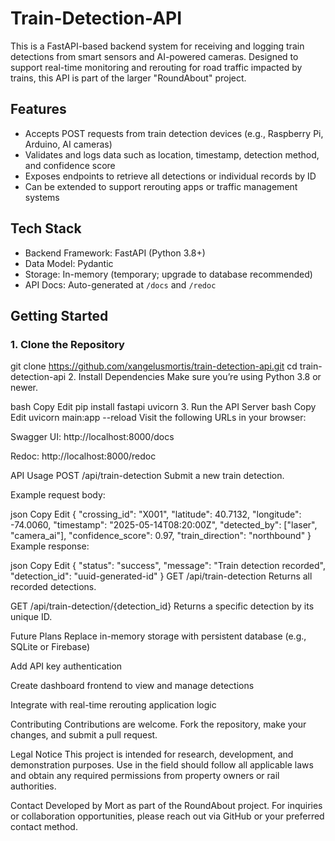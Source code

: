 # Train-Detection-API


This is a FastAPI-based backend system for receiving and logging train detections from smart sensors and AI-powered cameras. Designed to support real-time monitoring and rerouting for road traffic impacted by trains, this API is part of the larger "RoundAbout" project.

## Features

- Accepts POST requests from train detection devices (e.g., Raspberry Pi, Arduino, AI cameras)
- Validates and logs data such as location, timestamp, detection method, and confidence score
- Exposes endpoints to retrieve all detections or individual records by ID
- Can be extended to support rerouting apps or traffic management systems

## Tech Stack

- Backend Framework: FastAPI (Python 3.8+)
- Data Model: Pydantic
- Storage: In-memory (temporary; upgrade to database recommended)
- API Docs: Auto-generated at `/docs` and `/redoc`

## Getting Started

### 1. Clone the Repository

git clone https://github.com/xangelusmortis/train-detection-api.git
cd train-detection-api
2. Install Dependencies
Make sure you’re using Python 3.8 or newer.

bash
Copy
Edit
pip install fastapi uvicorn
3. Run the API Server
bash
Copy
Edit
uvicorn main:app --reload
Visit the following URLs in your browser:

Swagger UI: http://localhost:8000/docs

Redoc: http://localhost:8000/redoc

API Usage
POST /api/train-detection
Submit a new train detection.

Example request body:

json
Copy
Edit
{
  "crossing_id": "X001",
  "latitude": 40.7132,
  "longitude": -74.0060,
  "timestamp": "2025-05-14T08:20:00Z",
  "detected_by": ["laser", "camera_ai"],
  "confidence_score": 0.97,
  "train_direction": "northbound"
}
Example response:

json
Copy
Edit
{
  "status": "success",
  "message": "Train detection recorded",
  "detection_id": "uuid-generated-id"
}
GET /api/train-detection
Returns all recorded detections.

GET /api/train-detection/{detection_id}
Returns a specific detection by its unique ID.

Future Plans
Replace in-memory storage with persistent database (e.g., SQLite or Firebase)

Add API key authentication

Create dashboard frontend to view and manage detections

Integrate with real-time rerouting application logic

Contributing
Contributions are welcome. Fork the repository, make your changes, and submit a pull request.

Legal Notice
This project is intended for research, development, and demonstration purposes. Use in the field should follow all applicable laws and obtain any required permissions from property owners or rail authorities.

Contact
Developed by Mort as part of the RoundAbout project.
For inquiries or collaboration opportunities, please reach out via GitHub or your preferred contact method.
